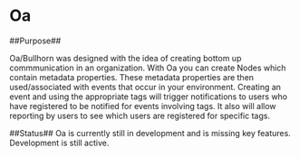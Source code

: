 Oa
==
##Purpose##

Oa/Bullhorn was designed with the idea of creating bottom up commmunication in an organization. With Oa you can create Nodes which contain metadata properties. 
These metadata properties are then used/associated with events that occur in your environment. Creating an event and using the appropriate tags will trigger
notifications to users who have registered to be notified for events involving tags. It also will allow reporting by users to see which users are registered
for specific tags.

##Status##
Oa is currently still in development and is missing key features. Development is still active.
